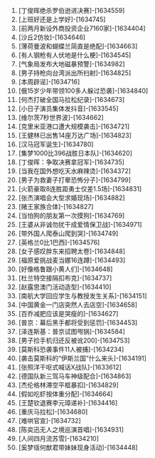 
1. [丁俊晖绝杀罗伯逊进决赛]-[1634559]
1. [上班好还是上学好]-[1634745]
1. [前两月新设外商投资企业7160家]-[1634404]
1. [沙丘2仿妆]-[1634646]
1. [薄荷曼波和蝴蝶兰简直是绝配]-[1634663]
1. [有人钢枪有人伏地是什么梗]-[1634545]
1. [气象局发布大地磁暴预警]-[1634982]
1. [男子持枪向台湾派出所扫射]-[1634825]
1. [本周辟谣]-[1634716]
1. [俄15岁少年带领100多人躲过恐袭]-[1634840]
1. [何杰打破全国马拉松纪录]-[1634673]
1. [小日子演员集体发抖音]-[1633545]
1. [维尔茨7秒世界波]-[1634662]
1. [克里米亚港口遭大规模袭击]-[1634721]
1. [王健林已出售14座万达广场]-[1634823]
1. [汉马冠军诞生]-[1634780]
1. [集梦1000比396战胜日本队]-[1634620]
1. [丁俊晖：争取决赛拿冠军]-[1634735]
1. [当我在国外想吃天水麻辣烫]-[1634372]
1. [男子为救妻子打晕恐怖分子]-[1634799]
1. [火箭豪取8连胜距勇士仅差1.5场]-[1634831]
1. [张杰演唱会大型求婚现场]-[1634882]
1. [赌王家族合体]-[1634827]
1. [当怕狗的朋友第一次摸狗]-[1634769]
1. [王婆从非诚勿扰干成爱情保卫战]-[1634971]
1. [带外国人爬泰山爬到哭]-[1634749]
1. [英格兰0比1巴西]-[1634576]
1. [女子感叹胖东来招聘太卷]-[1634848]
1. [福原爱挑战麦当娜16连蹲]-[1634493]
1. [好像格鲁跟小黄人们]-[1634648]
1. [杜兰特空接隔扣布克]-[1634737]
1. [赵露思澳门活动造型]-[1634410]
1. [南航大学回应学生与教授发生关系]-[1634151]
1. [中国黄金一门店突然人去店空]-[1634658]
1. [百乔减肥应该是哭瘦的]-[1634627]
1. [普京：幕后黑手都将受到惩罚]-[1634453]
1. [泽连斯基：普京试图甩锅]-[1634584]
1. [男子捡手机归还反被讹200]-[1634753]
1. [莫斯科恐袭事件11人被捕]-[1634234]
1. [袭击莫斯科的“伊斯兰国”什么来头]-[1634191]
1. [张照洋干呕式喊话X战队]-[1633612]
1. [德国队新三驾马车神级配合]-[1634863]
1. [杰伦格林滞空平框暴扣]-[1634829]
1. [假如吃虾按体重分配]-[1634664]
1. [王楚钦退赛李元璋递补]-[1634416]
1. [重庆马拉松]-[1634680]
1. [难哄官宣]-[1634732]
1. [陈奕迅无人之境巡演首唱]-[1634931]
1. [人间四月流苏雪]-[1634210]
1. [奚梦瑶何猷君带妹妹现身活动]-[1634448]